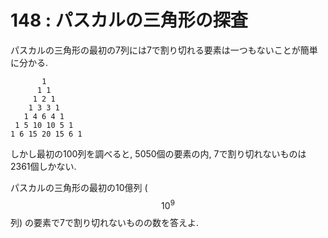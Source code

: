 # 148 : パスカルの三角形の探査

パスカルの三角形の最初の7列には7で割り切れる要素は一つもないことが簡単に分かる.

```
       1
      1 1
     1 2 1
    1 3 3 1
   1 4 6 4 1
 1 5 10 10 5 1
1 6 15 20 15 6 1
```

しかし最初の100列を調べると, 5050個の要素の内, 7で割り切れないものは2361個しかない.

パスカルの三角形の最初の10億列 ($$10^9$$列) の要素で7で割り切れないものの数を答えよ.

